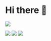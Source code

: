 # Hi there 👋

[![](https://img.shields.io/badge/个人主页-@beixinti-607d8b.svg?style=for-the-badge)](https://beixin.notion.site/beixinti-from-Github-20e0ce499b594d49bbfe2de81663463a)

[![](https://img.shields.io/badge/社交媒体-社区／视频-2196f3.svg?style=for-the-badge)](https://beixin.notion.site/c9f2d04894b747fdb37b00bec87dc453)
[![](https://img.shields.io/badge/捐赠-微信／支付宝-795548.svg?style=for-the-badge)](https://beixin.notion.site/919622e1463f4ef58aecc4c9711eba30)
[![](https://img.shields.io/badge/联络-QQ／微信／邮件-009688.svg?style=for-the-badge)](https://beixin.notion.site/c9f2d04894b747fdb37b00bec87dc453)
